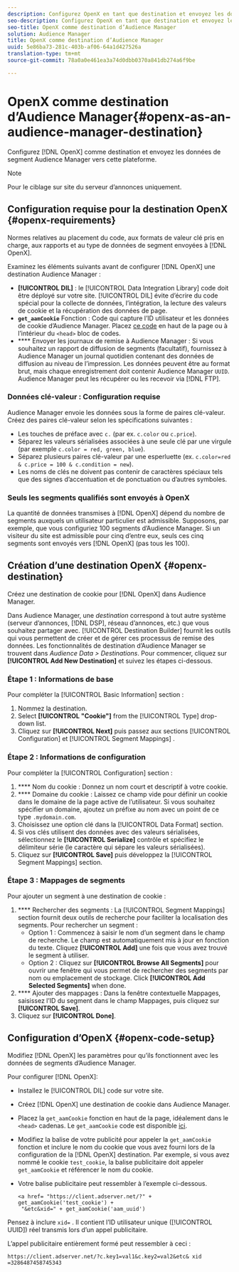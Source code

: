 ```yaml
---
description: Configurez OpenX en tant que destination et envoyez les données de segments d’Audience Manager vers cette plateforme.
seo-description: Configurez OpenX en tant que destination et envoyez les données de segments d’Audience Manager vers cette plateforme.
seo-title: OpenX comme destination d’Audience Manager
solution: Audience Manager
title: OpenX comme destination d’Audience Manager
uuid: 5e86ba73-281c-403b-af06-64a1d427526a
translation-type: tm+mt
source-git-commit: 78a0a0e461ea3a74d0dbb0370a841db274a6f9be

---
```



# OpenX comme destination d’Audience Manager{#openx-as-an-audience-manager-destination}

Configurez [!DNL OpenX] comme destination et envoyez les données de segment Audience Manager vers cette plateforme.

>[!NOTE]
>
>Pour le ciblage sur site du serveur d’annonces uniquement.

## Configuration requise pour la destination OpenX {#openx-requirements}

Normes relatives au placement du code, aux formats de valeur clé pris en charge, aux rapports et au type de données de segment envoyées à [!DNL OpenX].

<!-- aam-openx-requirements.xml -->

Examinez les éléments suivants avant de configurer [!DNL OpenX] une destination Audience Manager :

* **[!UICONTROL DIL]** : le [!UICONTROL Data Integration Library] code doit être déployé sur votre site. [!UICONTROL DIL] évite d’écrire du code spécial pour la collecte de données, l’intégration, la lecture des valeurs de cookie et la récupération des données de page.
* **`get_aamCookie`** Fonction : Code qui capture l’ID utilisateur et les données de cookie d’Audience Manager. Placez [ce code](../../features/destinations/get-aam-cookie-code.md) en haut de la page ou à l’intérieur du `<head>` bloc de codes.
* **** Envoyer les journaux de remise à Audience Manager : Si vous souhaitez un rapport de diffusion de segments (facultatif), fournissez à Audience Manager un journal quotidien contenant des données de diffusion au niveau de l’impression. Les données peuvent être au format brut, mais chaque enregistrement doit contenir Audience Manager `UUID`. Audience Manager peut les récupérer ou les recevoir via [!DNL FTP].

### Données clé-valeur : Configuration requise

Audience Manager envoie les données sous la forme de paires clé-valeur. Créez des paires clé-valeur selon les spécifications suivantes :

* Les touches de préface avec `c.` (par ex. `c.color` ou `c.price`).
* Séparez les valeurs sérialisées associées à une seule clé par une virgule (par exemple `c.color = red, green, blue`).
* Séparez plusieurs paires clé-valeur par une esperluette (ex. `c.color=red & c.price = 100 & c.condition = new`).
* Les noms de clés ne doivent pas contenir de caractères spéciaux tels que des signes d’accentuation et de ponctuation ou d’autres symboles.

### Seuls les segments qualifiés sont envoyés à OpenX

La quantité de données transmises à [!DNL OpenX] dépend du nombre de segments auxquels un utilisateur particulier est admissible. Supposons, par exemple, que vous configuriez 100 segments d’Audience Manager. Si un visiteur du site est admissible pour cinq d’entre eux, seuls ces cinq segments sont envoyés vers [!DNL OpenX] (pas tous les 100).

## Création d’une destination OpenX {#openx-destination}

Créez une destination de cookie pour [!DNL OpenX] dans Audience Manager.

<!-- aam-openx-destination.xml -->

Dans Audience Manager, une *destination* correspond à tout autre système (serveur d’annonces, [!DNL DSP], réseau d’annonces, etc.) que vous souhaitez partager avec. [!UICONTROL Destination Builder] fournit les outils qui vous permettent de créer et de gérer ces processus de remise des données. Les fonctionnalités de destination d’Audience Manager se trouvent dans *Audience Data &gt; Destinations*. Pour commencer, cliquez sur **[!UICONTROL Add New Destination]** et suivez les étapes ci-dessous.

### Étape 1 : Informations de base

Pour compléter la [!UICONTROL Basic Information] section :

1. Nommez la destination.
1. Select **[!UICONTROL "Cookie"]** from the [!UICONTROL Type] drop-down list.
1. Cliquez sur **[!UICONTROL Next]** puis passez aux sections [!UICONTROL Configuration] et [!UICONTROL Segment Mappings] .

### Étape 2 : Informations de configuration

Pour compléter la [!UICONTROL Configuration] section :

1. **** Nom du cookie : Donnez un nom court et descriptif à votre cookie.
1. **** Domaine du cookie : Laissez ce champ vide pour définir un cookie dans le domaine de la page active de l’utilisateur. Si vous souhaitez spécifier un domaine, ajoutez un préfixe au nom avec un point de ce type `.mydomain.com`.
1. Choisissez une option clé dans la [!UICONTROL Data Format] section.
1. Si vos clés utilisent des données avec des valeurs sérialisées, sélectionnez le **[!UICONTROL Serialize]** contrôle et spécifiez le délimiteur série (le caractère qui sépare les valeurs sérialisées).
1. Cliquez sur **[!UICONTROL Save]** puis développez la [!UICONTROL Segment Mappings] section.

### Étape 3 : Mappages de segments

Pour ajouter un segment à une destination de cookie :

1. **** Rechercher des segments : La [!UICONTROL Segment Mappings] section fournit deux outils de recherche pour faciliter la localisation des segments. Pour rechercher un segment :
   * Option 1 : Commencez à saisir le nom d’un segment dans le champ de recherche. Le champ est automatiquement mis à jour en fonction du texte. Cliquez **[!UICONTROL Add]** une fois que vous avez trouvé le segment à utiliser.
   * Option 2 : Cliquez sur **[!UICONTROL Browse All Segments]** pour ouvrir une fenêtre qui vous permet de rechercher des segments par nom ou emplacement de stockage. Click **[!UICONTROL Add Selected Segments]** when done.
1. **** Ajouter des mappages : Dans la fenêtre contextuelle Mappages, saisissez l’ID du segment dans le champ Mappages, puis cliquez sur **[!UICONTROL Save]**.
1. Cliquez sur **[!UICONTROL Done]**.

## Configuration d’OpenX {#openx-code-setup}

Modifiez [!DNL OpenX] les paramètres pour qu’ils fonctionnent avec les données de segments d’Audience Manager.

<!-- aam-openx-code.xml -->

Pour configurer [!DNL OpenX]:

* Installez le [!UICONTROL DIL] code sur votre site.
* Créez [!DNL OpenX] une destination de cookie dans Audience Manager.
* Placez la `get_aamCookie` fonction en haut de la page, idéalement dans le `<head>` cadenas. Le `get_aamCookie` code est disponible [ici](../../features/destinations/get-aam-cookie-code.md).
* Modifiez la balise de votre publicité pour appeler la `get_aamCookie` fonction et inclure le nom du cookie que vous avez fourni lors de la configuration de la [!DNL OpenX] destination. Par exemple, si vous avez nommé le cookie `test_cookie`, la balise publicitaire doit appeler `get_aamCookie` et référencer le nom du cookie.
* Votre balise publicitaire peut ressembler à l’exemple ci-dessous.

   ```
   <a href= "https://client.adserver.net/?" + get_aamCookie('test_cookie') +
    "&etc&xid=" + get_aamCookie('aam_uuid')
   ```

Pensez à inclure `xid=` . Il contient l’ID utilisateur unique ([!UICONTROL UUID]) réel transmis lors d’un appel publicitaire.

L’appel publicitaire entièrement formé peut ressembler à ceci :

```
https://client.adserver.net/?c.key1=val1&c.key2=val2&etc& xid =3286487458745343
```
